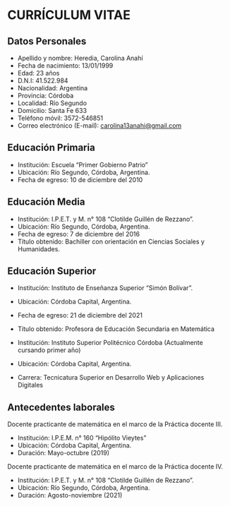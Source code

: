 # CURRÍCULUM VITAE

## Datos Personales

* Apellido y nombre: Heredia, Carolina Anahí
* Fecha de nacimiento: 13/01/1999
* Edad: 23 años
* D.N.I: 41.522.984
* Nacionalidad: Argentina
* Provincia: Córdoba
* Localidad: Río Segundo
* Domicilio: Santa Fe 633
* Teléfono móvil: 3572-546851
* Correo electrónico (E-mail): carolina13anahi@gmail.com

## Educación Primaria

* Institución: Escuela “Primer Gobierno Patrio”
* Ubicación: Río Segundo, Córdoba, Argentina. 
* Fecha de egreso: 10 de diciembre del 2010

## Educación Media

* Institución: I.P.E.T. y M. n° 108 “Clotilde Guillén de Rezzano”.
* Ubicación: Río Segundo, Córdoba, Argentina. 
* Fecha de egreso: 7 de diciembre del 2016
* Título obtenido: Bachiller con orientación en Ciencias Sociales y Humanidades.


## Educación Superior

* Institución: Instituto de Enseñanza Superior “Simón Bolívar”. 
* Ubicación: Córdoba Capital, Argentina.
* Fecha de egreso: 21 de diciembre del 2021
* Título obtenido: Profesora de Educación Secundaria en Matemática

* Institución: Instituto Superior Politécnico Córdoba (Actualmente cursando primer año)
* Ubicación: Córdoba Capital, Argentina. 
* Carrera: Tecnicatura Superior en Desarrollo Web y Aplicaciones Digitales 
 
 ## Antecedentes laborales
Docente practicante de matemática en el marco de la Práctica docente III. 
* Institución: I.P.E.M. n° 160 “Hipólito Vieytes”
* Ubicación: Córdoba Capital, Argentina.
* Duración: Mayo-octubre (2019)

Docente practicante de matemática en el marco de la Práctica docente IV.
* Institución: I.P.E.T. y M. n° 108 “Clotilde Guillén de Rezzano”.
* Ubicación: Río Segundo, Córdoba, Argentina. 
* Duración: Agosto-noviembre (2021)

 
